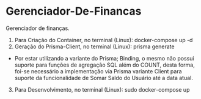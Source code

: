 # Gerenciador-De-Financas
Gerenciador de finanças.

1. Para Criação do Container, no terminal (Linux): docker-compose up -d 
2. Geração do Prisma-Client, no terminal (Linux): prisma generate
  - Por estar utilizando a variante do Prisma; Binding, o mesmo não possui suporte para funções de agregação SQL além do COUNT, desta forma, foi-se necessário a implementação via Prisma variante Client para suporte da funcionalidade de Somar Saldo do Usuário até a data atual.
3. Para Desenvolvimento, no terminal (Linux): sudo docker-compose up
